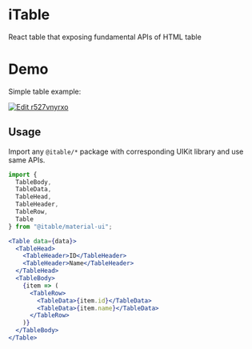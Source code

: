# iTable

React table that exposing fundamental APIs of HTML table

# Demo

Simple table example:

[![Edit r527vnyrxo](https://codesandbox.io/static/img/play-codesandbox.svg)](https://codesandbox.io/s/r527vnyrxo)

## Usage

Import any `@itable/*` package with corresponding UIKit library and use same APIs.

```jsx
import {
  TableBody,
  TableData,
  TableHead,
  TableHeader,
  TableRow,
  Table
} from "@itable/material-ui";

<Table data={data}>
  <TableHead>
    <TableHeader>ID</TableHeader>
    <TableHeader>Name</TableHeader>
  </TableHead>
  <TableBody>
    {item => (
      <TableRow>
        <TableData>{item.id}</TableData>
        <TableData>{item.name}</TableData>
      </TableRow>
    )}
  </TableBody>
</Table>
```
    
